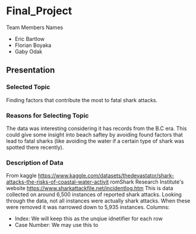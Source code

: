 # Final_Project
Team Members Names 
- Eric Bartlow
- Florian Boyaka
- Gaby Odak
## Presentation 
### Selected Topic 
Finding factors that contribute the most to fatal shark attacks.
### Reasons for Selecting Topic
The data was interesting considering it has records from the B.C era. This could give some insight into beach saftey by avoiding found factors that lead to fatal sharks (like avoiding  the water if a certain type of shark was spotted there recently).
### Description of Data 
From kaggle https://www.kaggle.com/datasets/thedevastator/shark-attacks-the-risks-of-coastal-water-activit
romShark Research Institute's website https://www.sharkattackfile.net/incidentlog.htm
This is data collected on around 6,500 instances of reported shark attacks. Looking through the data, not all instances were actually shark attacks. When these were removed it was narrowed down to 5,935 instances. 
Columns: 
- Index: We will keep this as the unqiue idnetifier for each row  
- Case Number: We may use this to 


